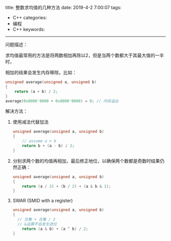 title: 整数求均值的几种方法
date: 2019-4-2 7:00:07
tags:
- C++
categories:
- 编程
- C++
keywords:

---

问题描述：

求均值最常用的方法是将两数相加再除以2，但是当两个数都大于其最大值的一半时，

相加的结果会发生内存移除。比如：

```cpp
unsigned average(unsigned a, unsigned b)
{
	return (a + b) / 2;
}
average(0x8000'0000 + 0x8000'0000) = 0; // 内存溢出
```

<!-- more -->

解决方法：

1. 使用减法代替加法
    
    ```cpp
    unsigned average(unsigned a, unsigned b)
    {
    	// assume a > b
    	return b + (a - b) / 2;
    }
    ```
    
2. 分别求两个数的均值再相加，最后修正地位，以确保两个数都是奇数时结果仍然正确：
    
    ```cpp
    unsigned average(unsigned a, unsigned b)
    {
    	return (a / 2) + (b / 2) + (a & b & 1);
    }
    ```
    
3. SWAR (SMID with a register)
    
    ```cpp
    unsigned average(unsigned a, unsigned b) 
    {
      // 交集 + 合集 / 2
      // &运算不会发生进位
    	return (a & b) + (a ^ b) / 2;
    }
    ```